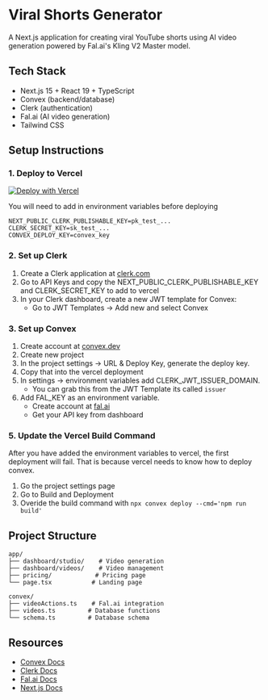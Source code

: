 # Viral Shorts Generator

A Next.js application for creating viral YouTube shorts using AI video generation powered by Fal.ai's Kling V2 Master model.

## Tech Stack

- Next.js 15 + React 19 + TypeScript
- Convex (backend/database)
- Clerk (authentication)
- Fal.ai (AI video generation)
- Tailwind CSS
## Setup Instructions

### 1. Deploy to Vercel

[![Deploy with Vercel](https://vercel.com/button)](https://vercel.com/new/clone?repository-url=https%3A%2F%2Fgithub.com%2Ftfcbot%2Fviral-shorts-generator&env=NEXT_PUBLIC_CLERK_PUBLISHABLE_KEY,CLERK_SECRET_KEY,CONVEX_DEPLOY_KEY&envDescription=API%20keys%20needed%20for%20authentication%20and%20AI%20video%20generation&envLink=https%3A%2F%2Fgithub.com%2Ftfcbot%2Fviral-shorts-generator%23setup-instructions)

You will need to add in environment variables before deploying 

```
NEXT_PUBLIC_CLERK_PUBLISHABLE_KEY=pk_test_...
CLERK_SECRET_KEY=sk_test_...
CONVEX_DEPLOY_KEY=convex_key
```
### 2. Set up Clerk

1. Create a Clerk application at [clerk.com](https://clerk.com/)
2. Go to API Keys and copy the NEXT_PUBLIC_CLERK_PUBLISHABLE_KEY and CLERK_SECRET_KEY to add to vercel
3. In your Clerk dashboard, create a new JWT template for Convex:
    - Go to JWT Templates → Add new and select Convex


### 3. Set up Convex
1. Create account at [convex.dev](https://convex.dev)
2. Create new project
3. In the project settings →  URL & Deploy Key, generate the deploy key. 
4. Copy that into the vercel deployment
5. In settings →  environment variables add CLERK_JWT_ISSUER_DOMAIN. 
    - You can grab this from the JWT Template its called `issuer`
6. Add FAL_KEY as an environment variable. 
    - Create account at [fal.ai](https://fal.ai)
    - Get your API key from dashboard
    

### 5. Update the Vercel Build Command

After you have added the environment variables to vercel, the first deployment will fail. That is because vercel needs to know how to deploy convex. 

1. Go the project settings page 
2. Go to Build and Deployment 
3. Overide the build command with `npx convex deploy --cmd='npm run build'`


## Project Structure

```
app/
├── dashboard/studio/    # Video generation
├── dashboard/videos/    # Video management
├── pricing/            # Pricing page
└── page.tsx           # Landing page

convex/
├── videoActions.ts    # Fal.ai integration
├── videos.ts         # Database functions
└── schema.ts         # Database schema
```

## Resources

- [Convex Docs](https://docs.convex.dev)
- [Clerk Docs](https://clerk.dev/docs)
- [Fal.ai Docs](https://fal.ai/models/fal-ai/kling-video)
- [Next.js Docs](https://nextjs.org/docs)
